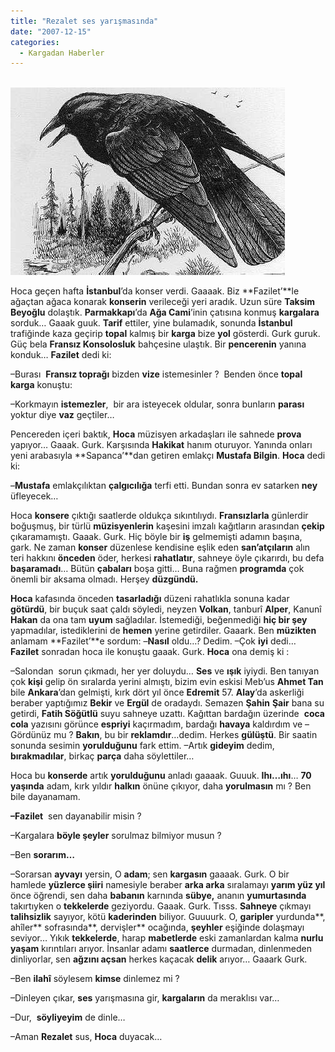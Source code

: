 ```yaml
---
title: "Rezalet ses yarışmasında"
date: "2007-12-15"
categories: 
  - Kargadan Haberler
---
```


                      [![crow152da66ut8.jpg](../uploads/2007/12/crow152da66ut8.jpg)](../uploads/2007/12/crow152da66ut8.jpg "crow152da66ut8.jpg")

Hoca geçen hafta **İstanbul**’da konser verdi. Gaaaak. Biz **Fazilet’**le ağaçtan ağaca konarak **konserin** verileceği yeri aradık. Uzun süre **Taksim Beyoğlu** dolaştık. **Parmakkapı**’da **Ağa Cami**’inin çatısına konmuş **kargalara** sorduk… Gaaak guuk. **Tarif** ettiler, yine bulamadık, sonunda **İstanbul** trafiğinde kaza geçirip **topal** kalmış bir **karga** bize **yol** gösterdi. Gurk guruk. Güç bela **Fransız Konsolosluk** bahçesine ulaştık. Bir **pencerenin** yanına konduk… **Fazilet** dedi ki:

–Burası  **Fransız toprağı** bizden **vize** istemesinler ?  Benden önce **topal karga** konuştu:

–Korkmayın **istemezler**,  bir ara isteyecek oldular, sonra bunların **parası** yoktur diye **vaz** geçtiler…

Pencereden içeri baktık, **Hoca** müzisyen arkadaşları ile sahnede **prova** yapıyor… Gaaak. Gurk. Karşısında **Hakikat** hanım oturuyor. Yanında onları yeni arabasıyla **Sapanca’**dan getiren emlakçı **Mustafa Bilgin**. **Hoca** dedi ki:

–**Mustafa** emlakçılıktan **çalgıcılığa** terfi etti. Bundan sonra ev satarken **ney** üfleyecek…

Hoca **konsere** çıktığı saatlerde oldukça sıkıntılıydı. **Fransızlarla** günlerdir boğuşmuş, bir türlü **müzisyenlerin** kaşesini imzalı kağıtların arasından **çekip** çıkaramamıştı. Gaaak. Gurk. Hiç böyle bir **iş** gelmemişti adamın başına, gark. Ne zaman **konser** düzenlese kendisine eşlik eden **san’atçıların** alın teri hakkını **önceden** öder, herkesi **rahatlatır**, sahneye öyle çıkarırdı, bu defa **başaramadı**… Bütün **çabaları** boşa gitti… Buna rağmen **programda** çok önemli bir aksama olmadı. Herşey **düzgündü.**

**Hoca** kafasında önceden **tasarladığı** düzeni rahatlıkla sonuna kadar **götürdü**, bir buçuk saat çaldı söyledi, neyzen **Volkan**, tanburî **Alper**, Kanunî **Hakan** da ona tam **uyum** sağladılar. İstemediği, beğenmediği **hiç bir şey** yapmadılar, istediklerini de **hemen** yerine getirdiler. Gaaark. Ben **müzikten** anlamam **Fazilet’**e sordum: –**Nasıl** oldu…? Dedim. –Çok **iyi** dedi… **Fazilet** sonradan hoca ile konuştu gaaak. Gurk. **Hoca** ona demiş ki :

–Salondan  sorun çıkmadı, her yer doluydu… **Ses** ve **ışık** iyiydi. Ben tanıyan çok **kişi** gelip ön sıralarda yerini almıştı, bizim evin eskisi Meb’us **Ahmet Tan** bile **Ankara**’dan gelmişti, kırk dört yıl önce **Edremit** 57. **Alay**’da askerliği beraber yaptığımız **Bekir** ve **Ergül** de oradaydı. Semazen **Şahin** **Şair** bana su getirdi, **Fatih Söğütlü** suyu sahneye uzattı. Kağıttan bardağın üzerinde  **coca cola** yazısını görünce **espriyi** kaçırmadım, bardağı **havaya** kaldırdım ve –Gördünüz mu ? **Bakın**, bu bir **reklamdır**…dedim. Herkes **gülüştü**. Bir saatin sonunda sesimin **yorulduğunu** fark ettim. –Artık **gideyim** dedim, **bırakmadılar**, birkaç **parça** daha söylettiler…   

Hoca bu **konserde** artık **yorulduğunu** anladı gaaaak. Guuuk. **Ihı…ıhı**… **70 yaşında** adam, kırk yıldır **halkın** önüne çıkıyor, daha **yorulmasın** mı ? Ben bile dayanamam.

**–Fazilet**  sen dayanabilir misin ? 

–Kargalara **böyle şeyler** sorulmaz bilmiyor musun ?

–Ben **sorarım…**

–Sorarsan **ayvayı** yersin, O **adam**; sen **kargasın** gaaaak. Gurk. O bir hamlede **yüzlerce şiiri** namesiyle beraber **arka arka** sıralamayı **yarım yüz yıl** önce öğrendi, sen daha **babanın** karnında **sübye,** ananın **yumurtasında** takırtıyken o **tekkelerde** geziyordu. Gaaak. Gurk. Tısss. **Sahneye** çıkmayı **talihsizlik** sayıyor, kötü **kaderinden** biliyor. Guuuurk. O, **garipler** yurdunda**, ahîler** sofrasında**, dervişler** ocağında, **şeyhler** eşiğinde dolaşmayı seviyor… Yıkık **tekkelerde**, harap **mabetlerde** eski zamanlardan kalma **nurlu yaşam** kırıntıları arıyor. İnsanlar adamı **saatlerce** durmadan, dinlenmeden dinliyorlar, sen **ağzını açsan** herkes kaçacak **delik** arıyor… Gaaark Gurk.

–Ben **ilahî** söylesem **kimse** dinlemez mi ?

–Dinleyen çıkar, **ses** yarışmasına gir, **kargaların** da meraklısı var…

–Dur,  **söyliyeyim** de dinle…

–Aman **Rezalet** sus, **Hoca** duyacak…
